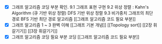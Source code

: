 - [x] 그래프 알고리즘 코딩 부분 확인.
      9.1 그래프 표현 구현
      9.2 위상 정렬 : 
	      Kahn's Algorithm (큐 기반 위상 정렬)
	      DFS 기반 위상 정렬
	 9.3 비가중치 그래프의 최단 경로
		 BFS 기반 최단 경로 알고리즘
	[[그래프 알고리즘 코드 필요 부분]]
- [x] 그래프 알고리즘 1 ~ 3 완벽 이해
      [[그래프 기본 개념]]
      [[Topology sort]]
      [[2장 휘갈기기]]
      [[3장 휘갈기기]]
- [x] 그래프 알고리즘 코딩 필요 부분 코딩
      [[그래프 알고리즘 코드 필요 부분]]